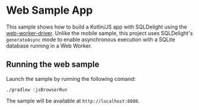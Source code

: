 # Web Sample App

This sample shows how to build a Kotlin/JS app with SQLDelight using the [web-worker-driver](https://cashapp.github.io/sqldelight/latest/js_sqlite/).
Unlike the mobile sample, this project uses SQLDelight's `generateAsync` mode to enable asynchronous execution with a SQLite database running in a Web Worker.

## Running the web sample

Launch the sample by running the following comand:

````shell
./gradlew :jsBrowserRun
````

The sample will be available at `http://localhost:8080`.
